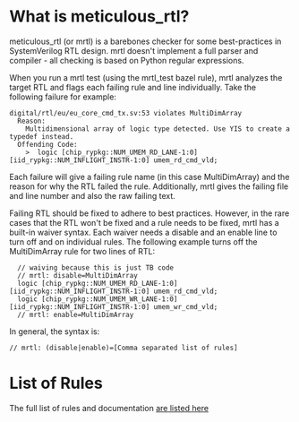 What is meticulous_rtl?
======================

meticulous_rtl (or mrtl) is a barebones checker for some best-practices in SystemVerilog RTL design.
mrtl doesn't implement a full parser and compiler - all checking is based on Python regular expressions.

When you run a mrtl test (using the mrtl_test bazel rule), mrtl analyzes the target RTL and flags each failing rule and line individually.
Take the following failure for example:
```
digital/rtl/eu/eu_core_cmd_tx.sv:53 violates MultiDimArray
  Reason:
    Multidimensional array of logic type detected. Use YIS to create a typedef instead.
  Offending Code:
    >  logic [chip_rypkg::NUM_UMEM_RD_LANE-1:0][iid_rypkg::NUM_INFLIGHT_INSTR-1:0] umem_rd_cmd_vld;
```
Each failure will give a failing rule name (in this case MultiDimArray) and the reason for why the RTL failed the rule.
Additionally, mrtl gives the failing file and line number and also the raw failing text.

Failing RTL should be fixed to adhere to best practices.
However, in the rare cases that the RTL won't be fixed and a rule needs to be fixed, mrtl has a built-in waiver syntax.
Each waiver needs a disable and an enable line to turn off and on individual rules. The following example turns off the
MultiDimArray rule for two lines of RTL:

```
  // waiving because this is just TB code
  // mrtl: disable=MultiDimArray
  logic [chip_rypkg::NUM_UMEM_RD_LANE-1:0][iid_rypkg::NUM_INFLIGHT_INSTR-1:0] umem_rd_cmd_vld;
  logic [chip_rypkg::NUM_UMEM_WR_LANE-1:0][iid_rypkg::NUM_INFLIGHT_INSTR-1:0] umem_wr_cmd_vld;
  // mrtl: enable=MultiDimArray
```

In general, the syntax is:

`// mrtl: (disable|enable)=[Comma separated list of rules]`

# List of Rules
The full list of rules and documentation [are listed here](https://dev.azure.com/LightelligencePlatform/meticulous_rtl/_git/meticulous_rtl?path=/rule_docs.md&version=GBmaster&_a=preview)
